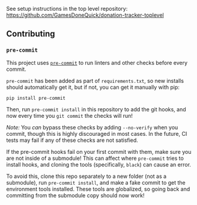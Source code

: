 See setup instructions in the top level repository: https://github.com/GamesDoneQuick/donation-tracker-toplevel

## Contributing

### `pre-commit`

This project uses [`pre-commit`](https://pre-commit.com/) to run linters and other checks before every commit.

`pre-commit` has been added as part of `requirements.txt`, so new installs should automatically get it, but if not, you can get it manually with pip:

```
pip install pre-commit
```

Then, run `pre-commit install` in this repository to add the git hooks, and now every time you `git commit` the checks will run!

_Note:_ You _can_ bypass these checks by adding `--no-verify` when you commit, though this is highly discouraged in most cases. In the future, CI tests may fail if any of these checks are not satisfied.

If the pre-commit hooks fail on your first commit with them, make sure you are not inside of a submodule! This can affect where `pre-commit` tries to install hooks, and cloning the tools (specifically, `black`) can cause an error.

To avoid this, clone this repo separately to a new folder (not as a submodule), run `pre-commit install`, and make a fake commit to get the environment tools installed. These tools are globalized, so going back and committing from the submodule copy should now work!
